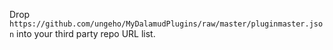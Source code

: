 
Drop `https://github.com/ungeho/MyDalamudPlugins/raw/master/pluginmaster.json` into your third party repo URL list.
